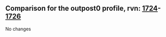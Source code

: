 ## Comparison for the outpost0 profile, rvn: [1724](https://github.com/PRO100KatYT/FortniteProfileRevisions/tree/main/profiles/outpost0/1724%20outpost0.json)-[1726](https://github.com/PRO100KatYT/FortniteProfileRevisions/tree/main/profiles/outpost0/1726%20outpost0.json)

No changes
